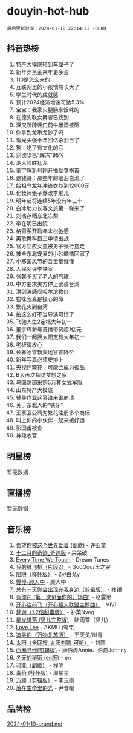 # douyin-hot-hub

`最后更新时间：2024-01-10 22:14:12 +0800`

## 抖音热榜

1. 特产大摸底轮到车厘子了
1. 新年穿黑金来年更多金
1. 110是怎么来的
1. 互联网里的小孩悄然长大了
1. 学生时代的成就感
1. 预计2024经济增速可达5.3%
1. 宝宝：我家火腿肠米饭味的
1. 在德失联女舞者已找到
1. 深交所辟谣门前牛雕塑被砸
1. 你拿到龙币龙钞了吗
1. 看光头强十年回忆杀泪目了
1. 狗：吃了有文化的亏
1. 刘德华已“解冻”95%
1. 湖人险胜猛龙
1. 董宇辉新号刚开播就登榜首
1. 退钱哥：那些年的眼泪白流了
1. 始祖鸟龙年冲锋衣炒到12000元
1. 化妆师兔子爆改李炮儿
1. 明年起将连续5年没有年三十
1. 白冰助力长春文旅第一弹来了
1. 刘浩存晒东北冻梨
1. 李在明已出院
1. 格雷系开启年末松弛感
1. 英歌舞科目三申请出战
1. 官方回应女童被男子强行抱走
1. 被全东北宠爱的小砂糖橘回家了
1. 小寒国风节的含金量谁懂
1. 人民网评李铁案
1. 张馨予买了老人的气球
1. 中方要求美方停止武装台湾
1. 洪剑涛感叹哈尔滨物价
1. 猫咪我真是操心的命
1. 繁花火到台湾
1. 拍这么好不当导演可惜了
1. 飞驰人生2定档大年初一
1. 董宇辉新号首播带货超1亿元
1. 我们一起摇太阳定档大年初一
1. 老板请放心
1. 长春冰雪新天地官宣降价
1. 新年写真必须安排上
1. 央视评繁花：可能会成为孤品
1. B太再次探访梦想之家
1. 乌国防部采购5万套女式军服
1. 山东特产大摸底
1. 辅导作业这事谁来谁崩溃
1. 关于东北人的“铁牙”
1. 王家卫公司为繁花注册多个商标
1. 叫上你的小伙伴一起来接好运
1. 彭国甫被查
1. 神隐收官

## 明星榜

暂无数据

## 直播榜

暂无数据

## 音乐榜

1. [希望你被这个世界爱着 (副歌)](https://sf6-cdn-tos.douyinstatic.com/obj/tos-cn-ve-2774/oUHCmWQfZlE3QQBKBeD8rCFLpJzPgCpImhsxMt) - 许亚童
1. [十二月的奇迹_奇迹版](https://sf86-cdn-tos.douyinstatic.com/obj/tos-cn-ve-2774/oMslvA9FBzGMGHnyUuoiiUjtIAXfMz6tzwByW8) - 呆呆破
1. [Every Time We Touch](https://sf86-cdn-tos.douyinstatic.com/obj/tos-cn-ve-2774/ogN6lUKQeBBfEVhIOMikG1CcJjugxk1tztZyhP) - Dream Tunes
1. [我的纸飞机（片段2）](https://sf86-cdn-tos.douyinstatic.com/obj/tos-cn-ve-2774/oM2ZrKcg2CD5AeRB2gkeXOFB1IxAGJdZPazYHf) - GooGoo/王之睿
1. [陷阱（释怀版）](https://sf6-cdn-tos.douyinstatic.com/obj/tos-cn-ve-2774/oE8C21LeZrzKLDFfQYgMzx4GAIHageG5IzayY7) - Zy/白允y
1. [慢慢-颜人中](https://sf86-cdn-tos.douyinstatic.com/obj/tos-cn-ve-2774/ocjHNfBXdBxQNC8ZGAeoLMFTUgtBg8bkExunDC) - 颜人中
1. [总有一天你会出现在我身边（剪辑版）](https://sf3-cdn-tos.douyinstatic.com/obj/tos-cn-ve-2774/oMLsHwhWW7CYoAhoWB9EXUQIzNBsfAJxpAoxCU) - 棱镜
1. [有你在 (第一次见面你的开场白)](https://sf86-cdn-tos.douyinstatic.com/obj/tos-cn-ve-2774/oAthrQ3ClJBfI57uBoFEgNDYtNCZ0TSYQQfxQ0) - 赵露思
1. [开心往前飞（开心超人联盟主题曲）](https://sf86-cdn-tos.douyinstatic.com/obj/tos-cn-ve-2774/9d8fb7c82cf1421fb93a9fe925275e0a) - VIVI
1. [梦游（1.2倍甜蜜版）](https://sf86-cdn-tos.douyinstatic.com/obj/tos-cn-ve-2774/o4gyAUm8hwufoEABmwVIiQtHsFuGzAEEWtNMzo) - 补菜Nveg
1. [星光降落 (贝儿完整版)](https://sf6-cdn-tos.douyinstatic.com/obj/tos-cn-ve-2774/okwB9hAwyAtsFFkFBzAX1hOOfQuIoMNs0W2Mwr) - 陆雨萱（贝儿）
1. [Love Lee](https://sf86-cdn-tos.douyinstatic.com/obj/tos-cn-ve-2774/o05GbkJGbCBTdDnMtB0fwOYgkeZp23vrWQDQBS) - AKMU (악뮤)
1. [追寻你（万物复苏版）](https://sf86-cdn-tos.douyinstatic.com/obj/tos-cn-ve-2774/oYeAZJsbjIDit9APmBg8u6uDUQnHmoCf3gbo74) - 王天戈/川青
1. [太阳（全网搜_太阳刘鹏_可听）](https://sf6-cdn-tos.douyinstatic.com/obj/tos-cn-ve-2774/ogWbyIQnlBFImVbeDocRdCIYtBHlbJXgfZMvgz) - 刘鹏
1. [西厢寻他(剪辑版)](https://sf86-cdn-tos.douyinstatic.com/obj/tos-cn-ve-2774/oUsAVfAQKlRNxEv5qxvIB8o5qmIWUcXbzJKJhw) - 唐伯虎Annie、伯爵Johnny
1. [冬天的秘密 (en版)](https://sf6-cdn-tos.douyinstatic.com/obj/tos-cn-ve-2774/okIuMHDdzyf3FjGK4Lphe1vfHcQaPIHAg0Z4CR) - en
1. [可能（副歌）](https://sf86-cdn-tos.douyinstatic.com/obj/tos-cn-ve-2774/cde1731888894259b333569393c2fb51) - 程响
1. [毒药 (释怀版)](https://sf86-cdn-tos.douyinstatic.com/obj/tos-cn-ve-2774/oYILMEAzspdZBIzy4frJNB8ZHPHWAhiwowd4Ad) - 周星星
1. [万疆（剪辑版）](https://sf6-cdn-tos.douyinstatic.com/obj/tos-cn-ve-2774/ooG7oVgFlDTelKCjCsTTobQvbdtj1BBQXnfZd8) - 李玉刚
1. [落在生命里的光](https://sf86-cdn-tos.douyinstatic.com/obj/tos-cn-ve-2774/d9ffa8c090124ea58bb10df9b510c01d) - 尹昔眠

## 品牌榜

[2024-01-10-brand.md](2024-01-10-brand.md)
